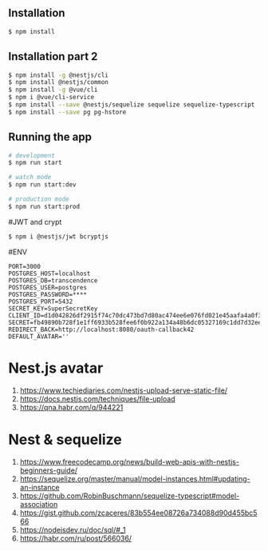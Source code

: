 

## Installation

```bash
$ npm install
```

## Installation part 2

```bash
$ npm install -g @nestjs/cli
$ npm install @nestjs/common
$ npm install -g @vue/cli
$ npm i @vue/cli-service
$ npm install --save @nestjs/sequelize sequelize sequelize-typescript
$ npm install --save pg pg-hstore
```

## Running the app

```bash
# development
$ npm run start

# watch mode
$ npm run start:dev

# production mode
$ npm run start:prod
```

#JWT and crypt

```bash
$ npm i @nestjs/jwt bcryptjs
```

#ENV

```
PORT=3000
POSTGRES_HOST=localhost
POSTGRES_DB=transcendence
POSTGRES_USER=postgres
POSTGRES_PASSWORD=****
POSTGRES_PORT=5432
SECRET_KEY=SuperSecretKey
CLIENT_ID=d1d042826df2915f74c70dc473bd7d80ac474ee6e076fd021e45aafa4a0f386a
SECRET=fb49890b728f1e1ff6933b528fee6f0b922a134a48b6dc05327169c1dd7d32ee
REDIRECT_BACK=http://localhost:8080/oauth-callback42
DEFAULT_AVATAR=''
```

# Nest.js avatar
1. https://www.techiediaries.com/nestjs-upload-serve-static-file/
2. https://docs.nestjs.com/techniques/file-upload
3. https://qna.habr.com/q/944221

# Nest & sequelize
1. https://www.freecodecamp.org/news/build-web-apis-with-nestjs-beginners-guide/
2. https://sequelize.org/master/manual/model-instances.html#updating-an-instance
3. https://github.com/RobinBuschmann/sequelize-typescript#model-association
4. https://gist.github.com/zcaceres/83b554ee08726a734088d90d455bc566
5. https://nodejsdev.ru/doc/sql/#_1
6. https://habr.com/ru/post/566036/


